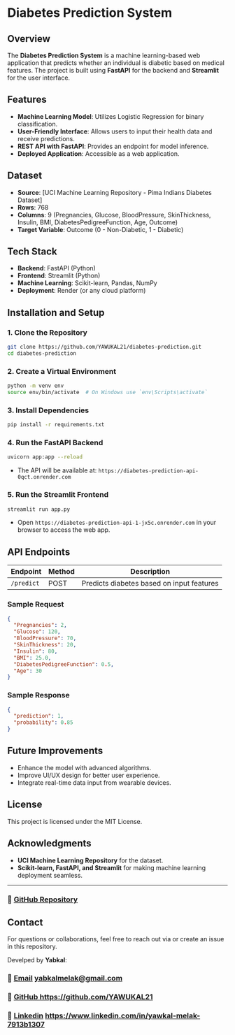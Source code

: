 # Diabetes Prediction System

## Overview

The **Diabetes Prediction System** is a machine learning-based web application that predicts whether an individual is diabetic based on medical features. The project is built using **FastAPI** for the backend and **Streamlit** for the user interface.

## Features

- **Machine Learning Model**: Utilizes Logistic Regression for binary classification.
- **User-Friendly Interface**: Allows users to input their health data and receive predictions.
- **REST API with FastAPI**: Provides an endpoint for model inference.
- **Deployed Application**: Accessible as a web application.

## Dataset

- **Source**: [UCI Machine Learning Repository - Pima Indians Diabetes Dataset]
- **Rows**: 768
- **Columns**: 9 (Pregnancies, Glucose, BloodPressure, SkinThickness, Insulin, BMI, DiabetesPedigreeFunction, Age, Outcome)
- **Target Variable**: Outcome (0 - Non-Diabetic, 1 - Diabetic)

## Tech Stack

- **Backend**: FastAPI (Python)
- **Frontend**: Streamlit (Python)
- **Machine Learning**: Scikit-learn, Pandas, NumPy
- **Deployment**: Render (or any cloud platform)

## Installation and Setup

### 1. Clone the Repository

```sh
git clone https://github.com/YAWUKAL21/diabetes-prediction.git
cd diabetes-prediction
```

### 2. Create a Virtual Environment

```sh
python -m venv env
source env/bin/activate  # On Windows use `env\Scripts\activate`
```

### 3. Install Dependencies

```sh
pip install -r requirements.txt
```

### 4. Run the FastAPI Backend

```sh
uvicorn app:app --reload
```

- The API will be available at: `https://diabetes-prediction-api-0qct.onrender.com`

### 5. Run the Streamlit Frontend

```sh
streamlit run app.py
```

- Open `https://diabetes-prediction-api-1-jx5c.onrender.com` in your browser to access the web app.

## API Endpoints

| Endpoint   | Method | Description                               |
| ---------- | ------ | ----------------------------------------- |
| `/predict` | POST   | Predicts diabetes based on input features |

### Sample Request

```json
{
  "Pregnancies": 2,
  "Glucose": 120,
  "BloodPressure": 70,
  "SkinThickness": 20,
  "Insulin": 80,
  "BMI": 25.0,
  "DiabetesPedigreeFunction": 0.5,
  "Age": 30
}
```

### Sample Response

```json
{
  "prediction": 1,
  "probability": 0.85
}
```

## Future Improvements

- Enhance the model with advanced algorithms.
- Improve UI/UX design for better user experience.
- Integrate real-time data input from wearable devices.

## License

This project is licensed under the MIT License.

## Acknowledgments

- **UCI Machine Learning Repository** for the dataset.
- **Scikit-learn, FastAPI, and Streamlit** for making machine learning deployment seamless.

---

### 🔗 [GitHub Repository](https://github.com/YAWUKAL21/Diabetes-Prediction-Api.git)

## Contact

For questions or collaborations, feel free to reach out via or create an issue in this repository.

Develped by **Yabkal**:

### 🔗 [Email](yabkalmelak@gmail.com) yabkalmelak@gmail.com

### 🔗 [GitHub ](https://github.com/YAWUKAL21) https://github.com/YAWUKAL21

### 🔗 [Linkedin](https://www.linkedin.com/in/yawkal-melak-7913b1307) https://www.linkedin.com/in/yawkal-melak-7913b1307
